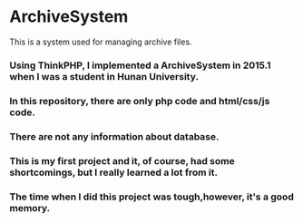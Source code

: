 # ArchiveSystem
This is a system used for managing archive files.
### Using ThinkPHP, I implemented a ArchiveSystem in 2015.1 when I was a student in Hunan University.
### In this repository, there are only php code and html/css/js code.
### There are not any information about database.
### This is my first project and it, of course, had some shortcomings, but I really learned a lot from it.
### The time when I did this project was tough,however, it's a good memory.
